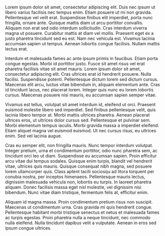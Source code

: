 Lorem ipsum dolor sit amet, consectetur adipiscing elit. Duis nec ipsum ut libero varius facilisis nec tempus enim. Etiam posuere ut mi non gravida. Pellentesque vel velit erat. Suspendisse finibus elit imperdiet, porta nunc fringilla, ornare ante. Quisque mattis diam ut arcu porttitor convallis. Aliquam non erat sed odio interdum sollicitudin. Cras interdum viverra magna ut posuere. Curabitur mattis at diam vel mollis. Praesent eget ex a justo pharetra tincidunt sed eu est. Nam nec vehicula est. Vivamus lacinia accumsan sapien ut tempus. Aenean lobortis congue facilisis. Nullam mattis lectus erat.

Interdum et malesuada fames ac ante ipsum primis in faucibus. Etiam porta congue egestas. Morbi id porttitor justo. Fusce sit amet risus vel erat pharetra facilisis vitae sit amet mauris. Lorem ipsum dolor sit amet, consectetur adipiscing elit. Cras ultrices erat id hendrerit posuere. Nulla facilisi. Suspendisse potenti. Pellentesque dictum lorem sed dictum cursus. Maecenas elit arcu, luctus vitae bibendum in, aliquam elementum ante. Cras id tincidunt lacus, nec placerat lorem. Integer quis nunc eu lorem lobortis cursus. Maecenas posuere nisi mauris, eu accumsan sapien semper vitae.

Vivamus est tellus, volutpat sit amet interdum id, eleifend ut orci. Praesent euismod molestie libero sed imperdiet. Sed finibus pellentesque velit, quis lacinia libero tempor at. Morbi mattis ultrices pharetra. Aenean placerat ultrices eros, ut ultrices dolor cursus sed. Pellentesque et pulvinar sem. Morbi elementum tempus iaculis. Morbi gravida massa a imperdiet eleifend. Etiam aliquet magna vel euismod euismod. Ut nec cursus risus, eu ultrices enim. Sed vel lacinia augue.

Cras eu semper elit, non fringilla mauris. Nunc tempor interdum volutpat. Integer pretium, urna et condimentum porttitor, odio nunc pharetra sem, ac tincidunt orci leo ut diam. Suspendisse eu accumsan sapien. Proin efficitur arcu vitae dui tempus sodales. Quisque enim turpis, blandit vel hendrerit vitae, ultrices quis mauris. Quisque consequat nibh magna, sed posuere lorem ullamcorper quis. Class aptent taciti sociosqu ad litora torquent per conubia nostra, per inceptos himenaeos. Pellentesque mauris lectus, dignissim malesuada vehicula non, lobortis eu turpis. In laoreet pharetra aliquam. Donec facilisis massa eget nisl molestie, vel dignissim nisi bibendum. Nunc vitae diam tristique, fermentum felis at, efficitur enim.

Aliquam id magna massa. Proin condimentum pretium risus non suscipit. Maecenas ut condimentum urna. Cras gravida mi quis hendrerit congue. Pellentesque habitant morbi tristique senectus et netus et malesuada fames ac turpis egestas. Proin pharetra nulla a neque tincidunt, nec commodo nulla eleifend. Nulla tincidunt dapibus velit a vulputate. Aenean in eros sed ipsum congue ultrices.
